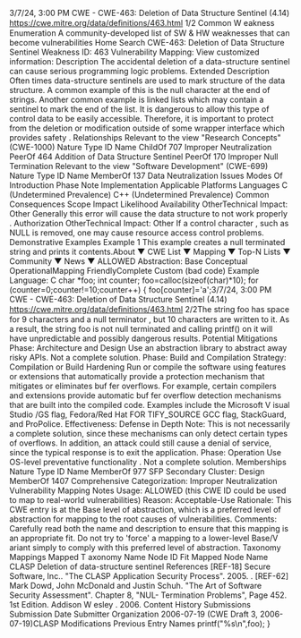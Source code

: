 3/7/24, 3:00 PM CWE - CWE-463: Deletion of Data Structure Sentinel (4.14)
https://cwe.mitre.org/data/deﬁnitions/463.html 1/2
Common W eakness Enumeration
A community-developed list of SW & HW weaknesses that can become
vulnerabilities
Home Search
CWE-463: Deletion of Data Structure Sentinel
Weakness ID: 463
Vulnerability Mapping: 
View customized information:
 Description
The accidental deletion of a data-structure sentinel can cause serious programming logic problems.
 Extended Description
Often times data-structure sentinels are used to mark structure of the data structure. A common example of this is the null character at
the end of strings. Another common example is linked lists which may contain a sentinel to mark the end of the list. It is dangerous to
allow this type of control data to be easily accessible. Therefore, it is important to protect from the deletion or modification outside of
some wrapper interface which provides safety .
 Relationships
 Relevant to the view "Research Concepts" (CWE-1000)
Nature Type ID Name
ChildOf 707 Improper Neutralization
PeerOf 464 Addition of Data Structure Sentinel
PeerOf 170 Improper Null Termination
 Relevant to the view "Software Development" (CWE-699)
Nature Type ID Name
MemberOf 137 Data Neutralization Issues
 Modes Of Introduction
Phase Note
Implementation
 Applicable Platforms
Languages
C (Undetermined Prevalence)
C++ (Undetermined Prevalence)
 Common Consequences
Scope Impact Likelihood
Availability
OtherTechnical Impact: Other
Generally this error will cause the data structure to not work properly .
Authorization
OtherTechnical Impact: Other
If a control character , such as NULL is removed, one may cause resource access control problems.
 Demonstrative Examples
Example 1
This example creates a null terminated string and prints it contents.About ▼ CWE List ▼ Mapping ▼ Top-N Lists ▼ Community ▼ News ▼
ALLOWED
Abstraction: Base
Conceptual OperationalMapping
FriendlyComplete Custom
(bad code) Example Language: C 
char \*foo;
int counter;
foo=calloc(sizeof(char)\*10);
for (counter=0;counter!=10;counter++) {
foo[counter]='a';3/7/24, 3:00 PM CWE - CWE-463: Deletion of Data Structure Sentinel (4.14)
https://cwe.mitre.org/data/deﬁnitions/463.html 2/2The string foo has space for 9 characters and a null terminator , but 10 characters are written to it. As a result, the string foo is not null
terminated and calling printf() on it will have unpredictable and possibly dangerous results.
 Potential Mitigations
Phase: Architecture and Design
Use an abstraction library to abstract away risky APIs. Not a complete solution.
Phase: Build and Compilation
Strategy: Compilation or Build Hardening
Run or compile the software using features or extensions that automatically provide a protection mechanism that mitigates or
eliminates buf fer overflows.
For example, certain compilers and extensions provide automatic buf fer overflow detection mechanisms that are built into the
compiled code. Examples include the Microsoft V isual Studio /GS flag, Fedora/Red Hat FOR TIFY\_SOURCE GCC flag,
StackGuard, and ProPolice.
Effectiveness: Defense in Depth
Note: This is not necessarily a complete solution, since these mechanisms can only detect certain types of overflows. In addition,
an attack could still cause a denial of service, since the typical response is to exit the application.
Phase: Operation
Use OS-level preventative functionality . Not a complete solution.
 Memberships
Nature Type ID Name
MemberOf 977 SFP Secondary Cluster: Design
MemberOf 1407 Comprehensive Categorization: Improper Neutralization
 Vulnerability Mapping Notes
Usage: ALLOWED (this CWE ID could be used to map to real-world vulnerabilities)
Reason: Acceptable-Use
Rationale:
This CWE entry is at the Base level of abstraction, which is a preferred level of abstraction for mapping to the root causes of
vulnerabilities.
Comments:
Carefully read both the name and description to ensure that this mapping is an appropriate fit. Do not try to 'force' a mapping to a
lower-level Base/V ariant simply to comply with this preferred level of abstraction.
 Taxonomy Mappings
Mapped T axonomy Name Node ID Fit Mapped Node Name
CLASP Deletion of data-structure sentinel
 References
[REF-18] Secure Software, Inc.. "The CLASP Application Security Process". 2005.
.
[REF-62] Mark Dowd, John McDonald and Justin Schuh. "The Art of Software Security Assessment". Chapter 8, "NUL-
Termination Problems", Page 452. 1st Edition. Addison W esley . 2006.
 Content History
 Submissions
Submission Date Submitter Organization
2006-07-19
(CWE Draft 3, 2006-07-19)CLASP
 Modifications
 Previous Entry Names
printf("%s\n",foo);
}